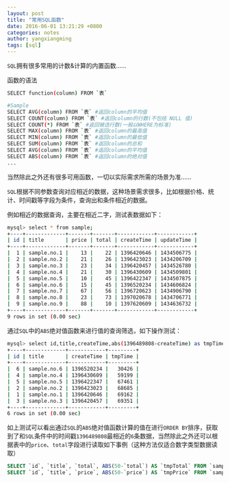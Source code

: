 ```yaml
---
layout: post
title: "常用SQL函数"
date: 2016-06-01 13:21:29 +0800
categories: notes
author: yangxiangming
tags: [sql]
---
```


`SQL`拥有很多常用的计数&计算的内置函数……
<!-- more -->
函数的语法

```bash
SELECT function(column) FROM `表`

#Sample
SELECT AVG(column) FROM `表` #返回column的平均值
SELECT COUNT(column) FROM `表` #返回column的行数(不包括 NULL 值)
SELECT COUNT(*) FROM `表` #返回被选行数(一般以WHERE为标准)
SELECT MAX(column) FROM `表` #返回column的最高值
SELECT MIN(column) FROM `表` #返回column的最低值
SELECT SUM(column) FROM `表` #返回column的总和
SELECT AVG(column) FROM `表` #返回column的平均值
SELECT ABS(column) FROM `表` #返回column的绝对值
...
```

当然除此之外还有很多可用函数，一切以实际需求所需的场景为准……

`SQL`根据不同参数查询对应相近的数据，这种场景需求很多，比如根据价格、统计、时间戳等字段为条件，查询出和条件相近的数据。

例如相近的数据查询，主要在相近二字，测试表数据如下：

```bash
mysql> select * from sample;
+----+-------------+-------+-------+------------+------------+
| id | title       | price | total | createTime | updateTime |
+----+-------------+-------+-------+------------+------------+
|  1 | sample.no.1 |    13 |    22 | 1396420646 | 1434506775 |
|  2 | sample.no.2 |    21 |    26 | 1396423023 | 1434206709 |
|  3 | sample.no.3 |    23 |    34 | 1396420457 | 1434526780 |
|  4 | sample.no.4 |    21 |    30 | 1396430609 | 1434509801 |
|  5 | sample.no.5 |    10 |    45 | 1396422347 | 1434507875 |
|  6 | sample.no.6 |    15 |    45 | 1396520234 | 1434606824 |
|  7 | sample.no.7 |    67 |    56 | 1396720623 | 1434906790 |
|  8 | sample.no.8 |    23 |    73 | 1397020678 | 1434706771 |
|  9 | sample.no.9 |    88 |    10 | 1397620609 | 1434636732 |
+----+-------------+-------+-------+------------+------------+
9 rows in set (0.00 sec)
```

通过`SQL`中的`ABS`绝对值函数来进行值的查询筛选，如下操作测试：
```bash
mysql> select id,title,createTime,abs(1396489808-createTime) as tmpTime from sample order by tmpTime asc limit 6;
+----+-------------+------------+---------+
| id | title       | createTime | tmpTime |
+----+-------------+------------+---------+
|  6 | sample.no.6 | 1396520234 |   30426 |
|  4 | sample.no.4 | 1396430609 |   59199 |
|  5 | sample.no.5 | 1396422347 |   67461 |
|  2 | sample.no.2 | 1396423023 |   68685 |
|  1 | sample.no.1 | 1396420646 |   69162 |
|  3 | sample.no.3 | 1396420457 |   69351 |
+----+-------------+------------+---------+
6 rows in set (0.00 sec)
```

如上测试可以看出通过`SQL`的`ABS`绝对值函数计算的值在进行`ORDER BY`排序，获取到了和`SQL`条件中的时间戳`1396489808`最相近的`6`条数据，当然除此之外还可以根据表中的`price`、`total`字段进行读取如下事例（这种方法仅适合数字类型数据读取）

```sql
SELECT `id`, `title`, `total`, ABS(50-`total`) AS `tmpTotal` FROM `sample` ORDER BY `tmpTotal` LIMIT 6
SELECT `id`, `title`, `price`, ABS(50-`price`) AS `tmpPrice` FROM `sample` ORDER BY `tmpPrice` LIMIT 6
```

